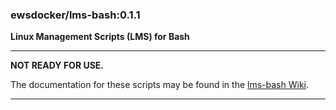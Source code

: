 ### ewsdocker/lms-bash:0.1.1

**Linux Management Scripts (LMS) for Bash**
____

**NOT READY FOR USE.**

The documentation for these scripts may be found in the [lms-bash Wiki](https://github.com/JayWheeler/lms-bash/wiki).

____
